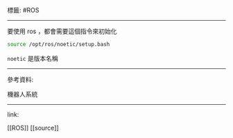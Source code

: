 標籤: #ROS 

---

要使用 ros ，都會需要這個指令來初始化

```bash
source /opt/ros/noetic/setup.bash
```

`noetic` 是版本名稱

---

參考資料:

機器人系統

---

link:

[[ROS]]
[[source]]